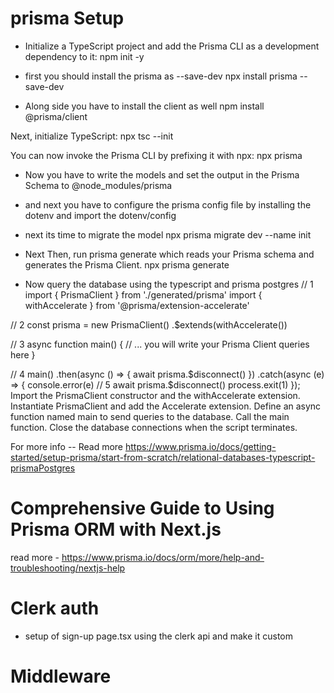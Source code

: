 # prisma Setup

- Initialize a TypeScript project and add the Prisma CLI as a development dependency to it:
  npm init -y

- first you should install the prisma as --save-dev 
  npx install prisma --save-dev 

- Along side you have to install the client as well 
  npm install @prisma/client

Next, initialize TypeScript:
npx tsc --init

You can now invoke the Prisma CLI by prefixing it with npx:
npx prisma

- Now you have to write the models and set the output in the Prisma Schema to @node_modules/prisma
- and next you have to configure the prisma config file by installing the dotenv and import the dotenv/config

- next its time to migrate the model 
  npx prisma migrate dev --name init 

- Next Then, run prisma generate which reads your Prisma schema and generates the Prisma Client.
  npx prisma generate  

- Now query the database using the typescript and prisma postgres
// 1
import { PrismaClient } from './generated/prisma'
import { withAccelerate } from '@prisma/extension-accelerate'

// 2
const prisma = new PrismaClient()
  .$extends(withAccelerate())

// 3
async function main() {
  // ... you will write your Prisma Client queries here
}

// 4
main()
  .then(async () => {
    await prisma.$disconnect()
  })
  .catch(async (e) => {
    console.error(e)
    // 5
    await prisma.$disconnect()
    process.exit(1)
  });
Import the PrismaClient constructor and the withAccelerate extension.
Instantiate PrismaClient and add the Accelerate extension.
Define an async function named main to send queries to the database.
Call the main function.
Close the database connections when the script terminates.


For more info -- Read more https://www.prisma.io/docs/getting-started/setup-prisma/start-from-scratch/relational-databases-typescript-prismaPostgres


# Comprehensive Guide to Using Prisma ORM with Next.js
read more - https://www.prisma.io/docs/orm/more/help-and-troubleshooting/nextjs-help

# Clerk auth 
- setup of sign-up page.tsx using the clerk api and make it custom

# Middleware 
